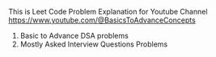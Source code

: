 This is Leet Code Problem Explanation for Youtube Channel 
https://www.youtube.com/@BasicsToAdvanceConcepts

1. Basic to Advance DSA problems
2. Mostly Asked Interview Questions Problems